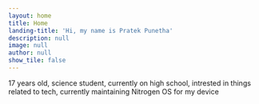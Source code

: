 ```yaml
---
layout: home
title: Home
landing-title: 'Hi, my name is Pratek Punetha'
description: null
image: null
author: null
show_tile: false
---
```


17 years old, science student, currently on high school, intrested in things related to tech, currently maintaining Nitrogen OS for my device

